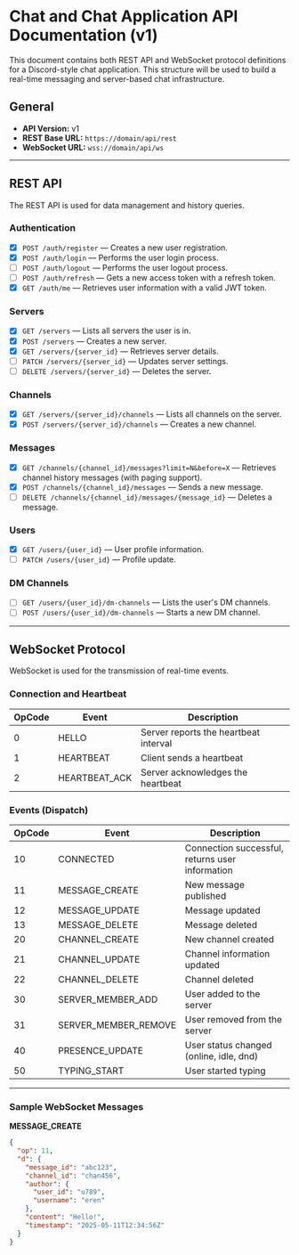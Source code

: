# Chat and Chat Application API Documentation (v1)

This document contains both REST API and WebSocket protocol definitions for a Discord-style chat application. This structure will be used to build a real-time messaging and server-based chat infrastructure.

## General

- **API Version:** v1
- **REST Base URL:** `https://domain/api/rest`
- **WebSocket URL:** `wss://domain/api/ws`

---

## REST API

The REST API is used for data management and history queries.

### Authentication

- [x] `POST /auth/register` — Creates a new user registration.
- [x] `POST /auth/login` — Performs the user login process.
- [ ] `POST /auth/logout` — Performs the user logout process.
- [ ] `POST /auth/refresh` — Gets a new access token with a refresh token.
- [x] `GET /auth/me` — Retrieves user information with a valid JWT token.

### Servers

- [x] `GET /servers` — Lists all servers the user is in.
- [x] `POST /servers` — Creates a new server.
- [x] `GET /servers/{server_id}` — Retrieves server details.
- [ ] `PATCH /servers/{server_id}` — Updates server settings.
- [ ] `DELETE /servers/{server_id}` — Deletes the server.

### Channels

- [x] `GET /servers/{server_id}/channels` — Lists all channels on the server.
- [x] `POST /servers/{server_id}/channels` — Creates a new channel.

### Messages

- [x] `GET /channels/{channel_id}/messages?limit=N&before=X` — Retrieves channel history messages (with paging support).
- [x] `POST /channels/{channel_id}/messages` — Sends a new message.
- [ ] `DELETE /channels/{channel_id}/messages/{message_id}` — Deletes a message.

### Users

- [x] `GET /users/{user_id}` — User profile information.
- [ ] `PATCH /users/{user_id}` — Profile update.

### DM Channels

- [ ] `GET /users/{user_id}/dm-channels` — Lists the user's DM channels.
- [ ] `POST /users/{user_id}/dm-channels` — Starts a new DM channel.

---

## WebSocket Protocol

WebSocket is used for the transmission of real-time events.

### Connection and Heartbeat

| OpCode | Event         | Description                         |
| ------ | ------------- | ----------------------------------- |
| 0      | HELLO         | Server reports the heartbeat interval |
| 1      | HEARTBEAT     | Client sends a heartbeat          |
| 2      | HEARTBEAT_ACK | Server acknowledges the heartbeat   |

### Events (Dispatch)

| OpCode | Event                | Description                                  |
| ------ | -------------------- | -------------------------------------------- |
| 10     | CONNECTED            | Connection successful, returns user information |
| 11     | MESSAGE_CREATE       | New message published                        |
| 12     | MESSAGE_UPDATE       | Message updated                            |
| 13     | MESSAGE_DELETE       | Message deleted                                |
| 20     | CHANNEL_CREATE       | New channel created                       |
| 21     | CHANNEL_UPDATE       | Channel information updated                    |
| 22     | CHANNEL_DELETE       | Channel deleted                                |
| 30     | SERVER_MEMBER_ADD    | User added to the server                   |
| 31     | SERVER_MEMBER_REMOVE | User removed from the server                |
| 40     | PRESENCE_UPDATE      | User status changed (online, idle, dnd) |
| 50     | TYPING_START         | User started typing                    |

---

### Sample WebSocket Messages

**MESSAGE_CREATE**

```json
{
  "op": 11,
  "d": {
    "message_id": "abc123",
    "channel_id": "chan456",
    "author": {
      "user_id": "u789",
      "username": "eren"
    },
    "content": "Hello!",
    "timestamp": "2025-05-11T12:34:56Z"
  }
}
```